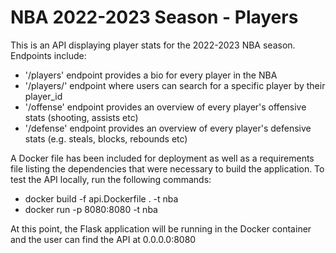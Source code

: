 # NBA 2022-2023 Season - Players

This is an API displaying player stats for the 2022-2023 NBA season.  
Endpoints include:  
- '/players' endpoint provides a bio for every player in the NBA 
- '/players/<id>' endpoint where users can search for a specific player by their player_id 
- '/offense' endpoint provides an overview of every player's offensive stats (shooting, assists etc) 
- '/defense' endpoint provides an overview of every player's defensive stats (e.g. steals, blocks, rebounds etc)

A Docker file has been included for deployment as well as a requirements file listing the dependencies that were necessary to build the application.
To test the API locally, run the following commands:  
- docker build -f api.Dockerfile . -t nba
- docker run -p 8080:8080 -t nba

At this point, the Flask application will be running in the Docker container and the user can find the API at 0.0.0.0:8080

